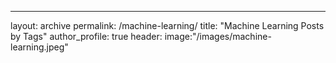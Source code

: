 --- 
layout: archive
permalink: /machine-learning/
title: "Machine Learning Posts by Tags"
author_profile: true
header:
    image:"/images/machine-learning.jpeg"